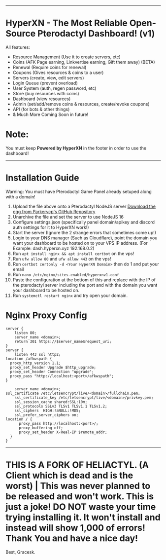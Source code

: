 <hr>

# HyperXN - The Most Reliable Open-Source Pterodactyl Dashboard! (v1)

All features:
- Resource Management (Use it to create servers, etc)
- Coins (AFK Page earning, Linkvertise earning, Gift them away) (BETA)
- Renewal (Require coins for renewal)
- Coupons (Gives resources & coins to a user)
- Servers (create, view, edit servers)
- Login Queue (prevent overload)
- User System (auth, regen password, etc)
- Store (buy resources with coins)
- Dashboard (view resources)
- Admin (set/add/remove coins & resources, create/revoke coupons)
- API (for bots & other things)
- & Much More Coming Soon in future!
  
# Note:

You must keep **Powered by HyperXN** in the footer in order to use the dashboard!

<hr>

# Installation Guide

Warning: You must have Pterodactyl Game Panel already setuped along with a domain!
1. Upload the file above onto a Pterodactyl NodeJS server [Download the egg from Parkervcp's GitHub Repository](https://github.com/parkervcp/eggs/tree/master/bots/discord/discord.js)
2. Unarchive the file and set the server to use NodeJS 16
3. Configure settings.json (specifically panel domain/apikey and discord auth settings for it to HyperXN work!)
4. Start the server (Ignore the 2 strange errors that sometimes come up!)
5. Login to your DNS manager (Such as Cloudflare), point the domain you want your dashboard to be hosted on to your VPS IP address. (For Example: dash.hyperxn.xyz 192.168.0.2)
6. Run `apt install nginx && apt install certbot` on the vps!
7. Run `ufw allow 80` and `ufw allow 443` on the vps!
8. Run `certbot certonly -d <Your HyperXN Domain>` then do 1 and put your email
9. Run `nano /etc/nginx/sites-enabled/hyperxnv1.conf`
10. Paste the configuration at the bottom of this and replace with the IP of the pterodactyl server including the port and with the domain you want your dashboard to be hosted on.
11. Run `systemctl restart nginx` and try open your domain.

# Nginx Proxy Config
```Nginx
server {
    listen 80;
    server_name <domain>;
    return 301 https://$server_name$request_uri;
}
server {
    listen 443 ssl http2;
location /afkwspath {
  proxy_http_version 1.1;
  proxy_set_header Upgrade $http_upgrade;
  proxy_set_header Connection "upgrade";
  proxy_pass "http://localhost:<port>/afkwspath";
}
    
    server_name <domain>;
ssl_certificate /etc/letsencrypt/live/<domain>/fullchain.pem;
    ssl_certificate_key /etc/letsencrypt/live/<domain>/privkey.pem;
    ssl_session_cache shared:SSL:10m;
    ssl_protocols SSLv3 TLSv1 TLSv1.1 TLSv1.2;
    ssl_ciphers  HIGH:!aNULL:!MD5;
    ssl_prefer_server_ciphers on;
location / {
      proxy_pass http://localhost:<port>/;
      proxy_buffering off;
      proxy_set_header X-Real-IP $remote_addr;
  }
}
```

<hr>

# THIS IS A FORK OF HELIACTYL. (A Client which is dead and is the worst) | This was never planned to be released and won't work. This is just a joke! DO NOT waste your time trying installing it. It won't install and instead will show 1,000 of errors! Thank You and have a nice day!

Best,
Gracesk.


